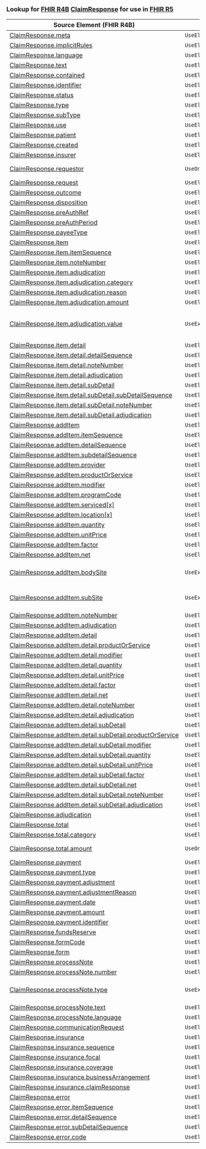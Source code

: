 ### Lookup for [FHIR R4B](https://hl7.org/fhir/R4B/) [ClaimResponse](https://hl7.org/fhir/R4B/ClaimResponse.html) for use in [FHIR R5](https://hl7.org/fhir/R5/)

| Source Element (FHIR R4B) | Usage | Target |
| -------------- | ----- | ------ |
| [ClaimResponse.meta](https://hl7.org/fhir/R4B/ClaimResponse.html#resource) | `UseElementSameName` | [ClaimResponse.meta](https://hl7.org/fhir/R5/ClaimResponse.html#resource) |
| [ClaimResponse.implicitRules](https://hl7.org/fhir/R4B/ClaimResponse.html#resource) | `UseElementSameName` | [ClaimResponse.implicitRules](https://hl7.org/fhir/R5/ClaimResponse.html#resource) |
| [ClaimResponse.language](https://hl7.org/fhir/R4B/ClaimResponse.html#resource) | `UseElementSameName` | [ClaimResponse.language](https://hl7.org/fhir/R5/ClaimResponse.html#resource) |
| [ClaimResponse.text](https://hl7.org/fhir/R4B/ClaimResponse.html#resource) | `UseElementSameName` | [ClaimResponse.text](https://hl7.org/fhir/R5/ClaimResponse.html#resource) |
| [ClaimResponse.contained](https://hl7.org/fhir/R4B/ClaimResponse.html#resource) | `UseElementSameName` | [ClaimResponse.contained](https://hl7.org/fhir/R5/ClaimResponse.html#resource) |
| [ClaimResponse.identifier](https://hl7.org/fhir/R4B/ClaimResponse.html#resource) | `UseElementSameName` | [ClaimResponse.identifier](https://hl7.org/fhir/R5/ClaimResponse.html#resource) |
| [ClaimResponse.status](https://hl7.org/fhir/R4B/ClaimResponse.html#resource) | `UseElementSameName` | [ClaimResponse.status](https://hl7.org/fhir/R5/ClaimResponse.html#resource) |
| [ClaimResponse.type](https://hl7.org/fhir/R4B/ClaimResponse.html#resource) | `UseElementSameName` | [ClaimResponse.type](https://hl7.org/fhir/R5/ClaimResponse.html#resource) |
| [ClaimResponse.subType](https://hl7.org/fhir/R4B/ClaimResponse.html#resource) | `UseElementSameName` | [ClaimResponse.subType](https://hl7.org/fhir/R5/ClaimResponse.html#resource) |
| [ClaimResponse.use](https://hl7.org/fhir/R4B/ClaimResponse.html#resource) | `UseElementSameName` | [ClaimResponse.use](https://hl7.org/fhir/R5/ClaimResponse.html#resource) |
| [ClaimResponse.patient](https://hl7.org/fhir/R4B/ClaimResponse.html#resource) | `UseElementSameName` | [ClaimResponse.patient](https://hl7.org/fhir/R5/ClaimResponse.html#resource) |
| [ClaimResponse.created](https://hl7.org/fhir/R4B/ClaimResponse.html#resource) | `UseElementSameName` | [ClaimResponse.created](https://hl7.org/fhir/R5/ClaimResponse.html#resource) |
| [ClaimResponse.insurer](https://hl7.org/fhir/R4B/ClaimResponse.html#resource) | `UseElementSameName` | [ClaimResponse.insurer](https://hl7.org/fhir/R5/ClaimResponse.html#resource) |
| [ClaimResponse.requestor](https://hl7.org/fhir/R4B/ClaimResponse.html#resource) | `UseOneOf` | [ClaimResponse.requestor](https://hl7.org/fhir/R5/ClaimResponse.html#resource)<br />[ClaimResponse.requestor](https://hl7.org/fhir/R5/ClaimResponse.html#resource) |
| [ClaimResponse.request](https://hl7.org/fhir/R4B/ClaimResponse.html#resource) | `UseElementSameName` | [ClaimResponse.request](https://hl7.org/fhir/R5/ClaimResponse.html#resource) |
| [ClaimResponse.outcome](https://hl7.org/fhir/R4B/ClaimResponse.html#resource) | `UseElementSameName` | [ClaimResponse.outcome](https://hl7.org/fhir/R5/ClaimResponse.html#resource) |
| [ClaimResponse.disposition](https://hl7.org/fhir/R4B/ClaimResponse.html#resource) | `UseElementSameName` | [ClaimResponse.disposition](https://hl7.org/fhir/R5/ClaimResponse.html#resource) |
| [ClaimResponse.preAuthRef](https://hl7.org/fhir/R4B/ClaimResponse.html#resource) | `UseElementSameName` | [ClaimResponse.preAuthRef](https://hl7.org/fhir/R5/ClaimResponse.html#resource) |
| [ClaimResponse.preAuthPeriod](https://hl7.org/fhir/R4B/ClaimResponse.html#resource) | `UseElementSameName` | [ClaimResponse.preAuthPeriod](https://hl7.org/fhir/R5/ClaimResponse.html#resource) |
| [ClaimResponse.payeeType](https://hl7.org/fhir/R4B/ClaimResponse.html#resource) | `UseElementSameName` | [ClaimResponse.payeeType](https://hl7.org/fhir/R5/ClaimResponse.html#resource) |
| [ClaimResponse.item](https://hl7.org/fhir/R4B/ClaimResponse.html#resource) | `UseElementSameName` | [ClaimResponse.item](https://hl7.org/fhir/R5/ClaimResponse.html#resource) |
| [ClaimResponse.item.itemSequence](https://hl7.org/fhir/R4B/ClaimResponse.html#resource) | `UseElementSameName` | [ClaimResponse.item.itemSequence](https://hl7.org/fhir/R5/ClaimResponse.html#resource) |
| [ClaimResponse.item.noteNumber](https://hl7.org/fhir/R4B/ClaimResponse.html#resource) | `UseElementSameName` | [ClaimResponse.item.noteNumber](https://hl7.org/fhir/R5/ClaimResponse.html#resource) |
| [ClaimResponse.item.adjudication](https://hl7.org/fhir/R4B/ClaimResponse.html#resource) | `UseElementSameName` | [ClaimResponse.item.adjudication](https://hl7.org/fhir/R5/ClaimResponse.html#resource) |
| [ClaimResponse.item.adjudication.category](https://hl7.org/fhir/R4B/ClaimResponse.html#resource) | `UseElementSameName` | [ClaimResponse.item.adjudication.category](https://hl7.org/fhir/R5/ClaimResponse.html#resource) |
| [ClaimResponse.item.adjudication.reason](https://hl7.org/fhir/R4B/ClaimResponse.html#resource) | `UseElementSameName` | [ClaimResponse.item.adjudication.reason](https://hl7.org/fhir/R5/ClaimResponse.html#resource) |
| [ClaimResponse.item.adjudication.amount](https://hl7.org/fhir/R4B/ClaimResponse.html#resource) | `UseElementSameName` | [ClaimResponse.item.adjudication.amount](https://hl7.org/fhir/R5/ClaimResponse.html#resource) |
| [ClaimResponse.item.adjudication.value](https://hl7.org/fhir/R4B/ClaimResponse.html#resource) | `UseExtension` | [http://hl7.org/fhir/4.3/StructureDefinition/extension-ClaimResponse.item.adjudication.value](StructureDefinition-ext-R4B-ClaimResponse.it.ad.value.html) |
| [ClaimResponse.item.detail](https://hl7.org/fhir/R4B/ClaimResponse.html#resource) | `UseElementSameName` | [ClaimResponse.item.detail](https://hl7.org/fhir/R5/ClaimResponse.html#resource) |
| [ClaimResponse.item.detail.detailSequence](https://hl7.org/fhir/R4B/ClaimResponse.html#resource) | `UseElementSameName` | [ClaimResponse.item.detail.detailSequence](https://hl7.org/fhir/R5/ClaimResponse.html#resource) |
| [ClaimResponse.item.detail.noteNumber](https://hl7.org/fhir/R4B/ClaimResponse.html#resource) | `UseElementSameName` | [ClaimResponse.item.detail.noteNumber](https://hl7.org/fhir/R5/ClaimResponse.html#resource) |
| [ClaimResponse.item.detail.adjudication](https://hl7.org/fhir/R4B/ClaimResponse.html#resource) | `UseElementSameName` | [ClaimResponse.item.detail.adjudication](https://hl7.org/fhir/R5/ClaimResponse.html#resource) |
| [ClaimResponse.item.detail.subDetail](https://hl7.org/fhir/R4B/ClaimResponse.html#resource) | `UseElementSameName` | [ClaimResponse.item.detail.subDetail](https://hl7.org/fhir/R5/ClaimResponse.html#resource) |
| [ClaimResponse.item.detail.subDetail.subDetailSequence](https://hl7.org/fhir/R4B/ClaimResponse.html#resource) | `UseElementSameName` | [ClaimResponse.item.detail.subDetail.subDetailSequence](https://hl7.org/fhir/R5/ClaimResponse.html#resource) |
| [ClaimResponse.item.detail.subDetail.noteNumber](https://hl7.org/fhir/R4B/ClaimResponse.html#resource) | `UseElementSameName` | [ClaimResponse.item.detail.subDetail.noteNumber](https://hl7.org/fhir/R5/ClaimResponse.html#resource) |
| [ClaimResponse.item.detail.subDetail.adjudication](https://hl7.org/fhir/R4B/ClaimResponse.html#resource) | `UseElementSameName` | [ClaimResponse.item.detail.subDetail.adjudication](https://hl7.org/fhir/R5/ClaimResponse.html#resource) |
| [ClaimResponse.addItem](https://hl7.org/fhir/R4B/ClaimResponse.html#resource) | `UseElementSameName` | [ClaimResponse.addItem](https://hl7.org/fhir/R5/ClaimResponse.html#resource) |
| [ClaimResponse.addItem.itemSequence](https://hl7.org/fhir/R4B/ClaimResponse.html#resource) | `UseElementSameName` | [ClaimResponse.addItem.itemSequence](https://hl7.org/fhir/R5/ClaimResponse.html#resource) |
| [ClaimResponse.addItem.detailSequence](https://hl7.org/fhir/R4B/ClaimResponse.html#resource) | `UseElementSameName` | [ClaimResponse.addItem.detailSequence](https://hl7.org/fhir/R5/ClaimResponse.html#resource) |
| [ClaimResponse.addItem.subdetailSequence](https://hl7.org/fhir/R4B/ClaimResponse.html#resource) | `UseElementSameName` | [ClaimResponse.addItem.subdetailSequence](https://hl7.org/fhir/R5/ClaimResponse.html#resource) |
| [ClaimResponse.addItem.provider](https://hl7.org/fhir/R4B/ClaimResponse.html#resource) | `UseElementSameName` | [ClaimResponse.addItem.provider](https://hl7.org/fhir/R5/ClaimResponse.html#resource) |
| [ClaimResponse.addItem.productOrService](https://hl7.org/fhir/R4B/ClaimResponse.html#resource) | `UseElementSameName` | [ClaimResponse.addItem.productOrService](https://hl7.org/fhir/R5/ClaimResponse.html#resource) |
| [ClaimResponse.addItem.modifier](https://hl7.org/fhir/R4B/ClaimResponse.html#resource) | `UseElementSameName` | [ClaimResponse.addItem.modifier](https://hl7.org/fhir/R5/ClaimResponse.html#resource) |
| [ClaimResponse.addItem.programCode](https://hl7.org/fhir/R4B/ClaimResponse.html#resource) | `UseElementSameName` | [ClaimResponse.addItem.programCode](https://hl7.org/fhir/R5/ClaimResponse.html#resource) |
| [ClaimResponse.addItem.serviced[x]](https://hl7.org/fhir/R4B/ClaimResponse.html#resource) | `UseElementSameName` | [ClaimResponse.addItem.serviced[x]](https://hl7.org/fhir/R5/ClaimResponse.html#resource) |
| [ClaimResponse.addItem.location[x]](https://hl7.org/fhir/R4B/ClaimResponse.html#resource) | `UseElementSameName` | [ClaimResponse.addItem.location[x]](https://hl7.org/fhir/R5/ClaimResponse.html#resource) |
| [ClaimResponse.addItem.quantity](https://hl7.org/fhir/R4B/ClaimResponse.html#resource) | `UseElementSameName` | [ClaimResponse.addItem.quantity](https://hl7.org/fhir/R5/ClaimResponse.html#resource) |
| [ClaimResponse.addItem.unitPrice](https://hl7.org/fhir/R4B/ClaimResponse.html#resource) | `UseElementSameName` | [ClaimResponse.addItem.unitPrice](https://hl7.org/fhir/R5/ClaimResponse.html#resource) |
| [ClaimResponse.addItem.factor](https://hl7.org/fhir/R4B/ClaimResponse.html#resource) | `UseElementSameName` | [ClaimResponse.addItem.factor](https://hl7.org/fhir/R5/ClaimResponse.html#resource) |
| [ClaimResponse.addItem.net](https://hl7.org/fhir/R4B/ClaimResponse.html#resource) | `UseElementSameName` | [ClaimResponse.addItem.net](https://hl7.org/fhir/R5/ClaimResponse.html#resource) |
| [ClaimResponse.addItem.bodySite](https://hl7.org/fhir/R4B/ClaimResponse.html#resource) | `UseExtension` | [http://hl7.org/fhir/4.3/StructureDefinition/extension-ClaimResponse.addItem.bodySite](StructureDefinition-ext-R4B-ClaimResponse.ad.bodySite.html) |
| [ClaimResponse.addItem.subSite](https://hl7.org/fhir/R4B/ClaimResponse.html#resource) | `UseExtension` | [http://hl7.org/fhir/4.3/StructureDefinition/extension-ClaimResponse.addItem.subSite](StructureDefinition-ext-R4B-ClaimResponse.ad.subSite.html) |
| [ClaimResponse.addItem.noteNumber](https://hl7.org/fhir/R4B/ClaimResponse.html#resource) | `UseElementSameName` | [ClaimResponse.addItem.noteNumber](https://hl7.org/fhir/R5/ClaimResponse.html#resource) |
| [ClaimResponse.addItem.adjudication](https://hl7.org/fhir/R4B/ClaimResponse.html#resource) | `UseElementSameName` | [ClaimResponse.addItem.adjudication](https://hl7.org/fhir/R5/ClaimResponse.html#resource) |
| [ClaimResponse.addItem.detail](https://hl7.org/fhir/R4B/ClaimResponse.html#resource) | `UseElementSameName` | [ClaimResponse.addItem.detail](https://hl7.org/fhir/R5/ClaimResponse.html#resource) |
| [ClaimResponse.addItem.detail.productOrService](https://hl7.org/fhir/R4B/ClaimResponse.html#resource) | `UseElementSameName` | [ClaimResponse.addItem.detail.productOrService](https://hl7.org/fhir/R5/ClaimResponse.html#resource) |
| [ClaimResponse.addItem.detail.modifier](https://hl7.org/fhir/R4B/ClaimResponse.html#resource) | `UseElementSameName` | [ClaimResponse.addItem.detail.modifier](https://hl7.org/fhir/R5/ClaimResponse.html#resource) |
| [ClaimResponse.addItem.detail.quantity](https://hl7.org/fhir/R4B/ClaimResponse.html#resource) | `UseElementSameName` | [ClaimResponse.addItem.detail.quantity](https://hl7.org/fhir/R5/ClaimResponse.html#resource) |
| [ClaimResponse.addItem.detail.unitPrice](https://hl7.org/fhir/R4B/ClaimResponse.html#resource) | `UseElementSameName` | [ClaimResponse.addItem.detail.unitPrice](https://hl7.org/fhir/R5/ClaimResponse.html#resource) |
| [ClaimResponse.addItem.detail.factor](https://hl7.org/fhir/R4B/ClaimResponse.html#resource) | `UseElementSameName` | [ClaimResponse.addItem.detail.factor](https://hl7.org/fhir/R5/ClaimResponse.html#resource) |
| [ClaimResponse.addItem.detail.net](https://hl7.org/fhir/R4B/ClaimResponse.html#resource) | `UseElementSameName` | [ClaimResponse.addItem.detail.net](https://hl7.org/fhir/R5/ClaimResponse.html#resource) |
| [ClaimResponse.addItem.detail.noteNumber](https://hl7.org/fhir/R4B/ClaimResponse.html#resource) | `UseElementSameName` | [ClaimResponse.addItem.detail.noteNumber](https://hl7.org/fhir/R5/ClaimResponse.html#resource) |
| [ClaimResponse.addItem.detail.adjudication](https://hl7.org/fhir/R4B/ClaimResponse.html#resource) | `UseElementSameName` | [ClaimResponse.addItem.detail.adjudication](https://hl7.org/fhir/R5/ClaimResponse.html#resource) |
| [ClaimResponse.addItem.detail.subDetail](https://hl7.org/fhir/R4B/ClaimResponse.html#resource) | `UseElementSameName` | [ClaimResponse.addItem.detail.subDetail](https://hl7.org/fhir/R5/ClaimResponse.html#resource) |
| [ClaimResponse.addItem.detail.subDetail.productOrService](https://hl7.org/fhir/R4B/ClaimResponse.html#resource) | `UseElementSameName` | [ClaimResponse.addItem.detail.subDetail.productOrService](https://hl7.org/fhir/R5/ClaimResponse.html#resource) |
| [ClaimResponse.addItem.detail.subDetail.modifier](https://hl7.org/fhir/R4B/ClaimResponse.html#resource) | `UseElementSameName` | [ClaimResponse.addItem.detail.subDetail.modifier](https://hl7.org/fhir/R5/ClaimResponse.html#resource) |
| [ClaimResponse.addItem.detail.subDetail.quantity](https://hl7.org/fhir/R4B/ClaimResponse.html#resource) | `UseElementSameName` | [ClaimResponse.addItem.detail.subDetail.quantity](https://hl7.org/fhir/R5/ClaimResponse.html#resource) |
| [ClaimResponse.addItem.detail.subDetail.unitPrice](https://hl7.org/fhir/R4B/ClaimResponse.html#resource) | `UseElementSameName` | [ClaimResponse.addItem.detail.subDetail.unitPrice](https://hl7.org/fhir/R5/ClaimResponse.html#resource) |
| [ClaimResponse.addItem.detail.subDetail.factor](https://hl7.org/fhir/R4B/ClaimResponse.html#resource) | `UseElementSameName` | [ClaimResponse.addItem.detail.subDetail.factor](https://hl7.org/fhir/R5/ClaimResponse.html#resource) |
| [ClaimResponse.addItem.detail.subDetail.net](https://hl7.org/fhir/R4B/ClaimResponse.html#resource) | `UseElementSameName` | [ClaimResponse.addItem.detail.subDetail.net](https://hl7.org/fhir/R5/ClaimResponse.html#resource) |
| [ClaimResponse.addItem.detail.subDetail.noteNumber](https://hl7.org/fhir/R4B/ClaimResponse.html#resource) | `UseElementSameName` | [ClaimResponse.addItem.detail.subDetail.noteNumber](https://hl7.org/fhir/R5/ClaimResponse.html#resource) |
| [ClaimResponse.addItem.detail.subDetail.adjudication](https://hl7.org/fhir/R4B/ClaimResponse.html#resource) | `UseElementSameName` | [ClaimResponse.addItem.detail.subDetail.adjudication](https://hl7.org/fhir/R5/ClaimResponse.html#resource) |
| [ClaimResponse.adjudication](https://hl7.org/fhir/R4B/ClaimResponse.html#resource) | `UseElementSameName` | [ClaimResponse.adjudication](https://hl7.org/fhir/R5/ClaimResponse.html#resource) |
| [ClaimResponse.total](https://hl7.org/fhir/R4B/ClaimResponse.html#resource) | `UseElementSameName` | [ClaimResponse.total](https://hl7.org/fhir/R5/ClaimResponse.html#resource) |
| [ClaimResponse.total.category](https://hl7.org/fhir/R4B/ClaimResponse.html#resource) | `UseElementSameName` | [ClaimResponse.total.category](https://hl7.org/fhir/R5/ClaimResponse.html#resource) |
| [ClaimResponse.total.amount](https://hl7.org/fhir/R4B/ClaimResponse.html#resource) | `UseOneOf` | [ClaimResponse.total.amount](https://hl7.org/fhir/R5/ClaimResponse.html#resource)<br />[ClaimResponse.total.amount](https://hl7.org/fhir/R5/ClaimResponse.html#resource) |
| [ClaimResponse.payment](https://hl7.org/fhir/R4B/ClaimResponse.html#resource) | `UseElementSameName` | [ClaimResponse.payment](https://hl7.org/fhir/R5/ClaimResponse.html#resource) |
| [ClaimResponse.payment.type](https://hl7.org/fhir/R4B/ClaimResponse.html#resource) | `UseElementSameName` | [ClaimResponse.payment.type](https://hl7.org/fhir/R5/ClaimResponse.html#resource) |
| [ClaimResponse.payment.adjustment](https://hl7.org/fhir/R4B/ClaimResponse.html#resource) | `UseElementSameName` | [ClaimResponse.payment.adjustment](https://hl7.org/fhir/R5/ClaimResponse.html#resource) |
| [ClaimResponse.payment.adjustmentReason](https://hl7.org/fhir/R4B/ClaimResponse.html#resource) | `UseElementSameName` | [ClaimResponse.payment.adjustmentReason](https://hl7.org/fhir/R5/ClaimResponse.html#resource) |
| [ClaimResponse.payment.date](https://hl7.org/fhir/R4B/ClaimResponse.html#resource) | `UseElementSameName` | [ClaimResponse.payment.date](https://hl7.org/fhir/R5/ClaimResponse.html#resource) |
| [ClaimResponse.payment.amount](https://hl7.org/fhir/R4B/ClaimResponse.html#resource) | `UseElementSameName` | [ClaimResponse.payment.amount](https://hl7.org/fhir/R5/ClaimResponse.html#resource) |
| [ClaimResponse.payment.identifier](https://hl7.org/fhir/R4B/ClaimResponse.html#resource) | `UseElementSameName` | [ClaimResponse.payment.identifier](https://hl7.org/fhir/R5/ClaimResponse.html#resource) |
| [ClaimResponse.fundsReserve](https://hl7.org/fhir/R4B/ClaimResponse.html#resource) | `UseElementSameName` | [ClaimResponse.fundsReserve](https://hl7.org/fhir/R5/ClaimResponse.html#resource) |
| [ClaimResponse.formCode](https://hl7.org/fhir/R4B/ClaimResponse.html#resource) | `UseElementSameName` | [ClaimResponse.formCode](https://hl7.org/fhir/R5/ClaimResponse.html#resource) |
| [ClaimResponse.form](https://hl7.org/fhir/R4B/ClaimResponse.html#resource) | `UseElementSameName` | [ClaimResponse.form](https://hl7.org/fhir/R5/ClaimResponse.html#resource) |
| [ClaimResponse.processNote](https://hl7.org/fhir/R4B/ClaimResponse.html#resource) | `UseElementSameName` | [ClaimResponse.processNote](https://hl7.org/fhir/R5/ClaimResponse.html#resource) |
| [ClaimResponse.processNote.number](https://hl7.org/fhir/R4B/ClaimResponse.html#resource) | `UseElementSameName` | [ClaimResponse.processNote.number](https://hl7.org/fhir/R5/ClaimResponse.html#resource) |
| [ClaimResponse.processNote.type](https://hl7.org/fhir/R4B/ClaimResponse.html#resource) | `UseExtension` | [http://hl7.org/fhir/4.3/StructureDefinition/extension-ClaimResponse.processNote.type](StructureDefinition-ext-R4B-ClaimResponse.pr.type.html) |
| [ClaimResponse.processNote.text](https://hl7.org/fhir/R4B/ClaimResponse.html#resource) | `UseElementSameName` | [ClaimResponse.processNote.text](https://hl7.org/fhir/R5/ClaimResponse.html#resource) |
| [ClaimResponse.processNote.language](https://hl7.org/fhir/R4B/ClaimResponse.html#resource) | `UseElementSameName` | [ClaimResponse.processNote.language](https://hl7.org/fhir/R5/ClaimResponse.html#resource) |
| [ClaimResponse.communicationRequest](https://hl7.org/fhir/R4B/ClaimResponse.html#resource) | `UseElementSameName` | [ClaimResponse.communicationRequest](https://hl7.org/fhir/R5/ClaimResponse.html#resource) |
| [ClaimResponse.insurance](https://hl7.org/fhir/R4B/ClaimResponse.html#resource) | `UseElementSameName` | [ClaimResponse.insurance](https://hl7.org/fhir/R5/ClaimResponse.html#resource) |
| [ClaimResponse.insurance.sequence](https://hl7.org/fhir/R4B/ClaimResponse.html#resource) | `UseElementSameName` | [ClaimResponse.insurance.sequence](https://hl7.org/fhir/R5/ClaimResponse.html#resource) |
| [ClaimResponse.insurance.focal](https://hl7.org/fhir/R4B/ClaimResponse.html#resource) | `UseElementSameName` | [ClaimResponse.insurance.focal](https://hl7.org/fhir/R5/ClaimResponse.html#resource) |
| [ClaimResponse.insurance.coverage](https://hl7.org/fhir/R4B/ClaimResponse.html#resource) | `UseElementSameName` | [ClaimResponse.insurance.coverage](https://hl7.org/fhir/R5/ClaimResponse.html#resource) |
| [ClaimResponse.insurance.businessArrangement](https://hl7.org/fhir/R4B/ClaimResponse.html#resource) | `UseElementSameName` | [ClaimResponse.insurance.businessArrangement](https://hl7.org/fhir/R5/ClaimResponse.html#resource) |
| [ClaimResponse.insurance.claimResponse](https://hl7.org/fhir/R4B/ClaimResponse.html#resource) | `UseElementSameName` | [ClaimResponse.insurance.claimResponse](https://hl7.org/fhir/R5/ClaimResponse.html#resource) |
| [ClaimResponse.error](https://hl7.org/fhir/R4B/ClaimResponse.html#resource) | `UseElementSameName` | [ClaimResponse.error](https://hl7.org/fhir/R5/ClaimResponse.html#resource) |
| [ClaimResponse.error.itemSequence](https://hl7.org/fhir/R4B/ClaimResponse.html#resource) | `UseElementSameName` | [ClaimResponse.error.itemSequence](https://hl7.org/fhir/R5/ClaimResponse.html#resource) |
| [ClaimResponse.error.detailSequence](https://hl7.org/fhir/R4B/ClaimResponse.html#resource) | `UseElementSameName` | [ClaimResponse.error.detailSequence](https://hl7.org/fhir/R5/ClaimResponse.html#resource) |
| [ClaimResponse.error.subDetailSequence](https://hl7.org/fhir/R4B/ClaimResponse.html#resource) | `UseElementSameName` | [ClaimResponse.error.subDetailSequence](https://hl7.org/fhir/R5/ClaimResponse.html#resource) |
| [ClaimResponse.error.code](https://hl7.org/fhir/R4B/ClaimResponse.html#resource) | `UseElementSameName` | [ClaimResponse.error.code](https://hl7.org/fhir/R5/ClaimResponse.html#resource) |
